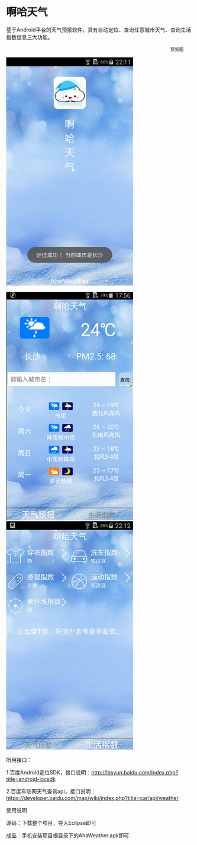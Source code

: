 # 啊哈天气

基于Android平台的天气预报软件，具有自动定位、查询任意城市天气、查询生活指数信息三大功能。

                                                                  预览图

![启动页面](https://github.com/dengfufu/MyProjects/blob/master/images/image1.png)     


![天气查询页面](https://github.com/dengfufu/MyProjects/blob/master/images/image2.png)                                                      ![生活指数页面](https://github.com/dengfufu/MyProjects/blob/master/images/image3.png)

所用接口：

1.百度Android定位SDK，接口说明：http://lbsyun.baidu.com/index.php?title=android-locsdk

2.百度车联网天气查询api，接口说明：https://developer.baidu.com/map/wiki/index.php?title=car/api/weather

使用说明

源码：下载整个项目，导入Eclipse即可

成品：手机安装项目根目录下的AhaWeather.apk即可
